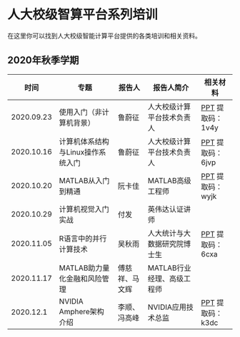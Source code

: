 # 人大校级智算平台系列培训

在这里你可以找到人大校级智能计算平台提供的各类培训和相关资料。

## 2020年秋季学期

| 时间       | 专题                              | 报告人 | 报告人简介                   | 相关材料                                                     |
| ---------- | --------------------------------- | ------ | ---------------------------- | ------------------------------------------------------------ |
| 2020.09.23 | 使用入门（非计算机背景）          | 鲁蔚征 | 人大校级计算平台技术负责人   | [PPT](https://pan.baidu.com/s/1WMZXQYAGaSaQrDtQqAIoeQ) 提取码：1v4y |
| 2020.10.16 | 计算机体系结构与Linux操作系统入门 | 鲁蔚征 | 人大校级计算平台技术负责人   | [PPT](https://pan.baidu.com/s/1kgcQ98Utd5LI1kSocR3Hcg) 提取码：6jvp |
| 2020.10.20 | MATLAB从入门到精通                | 阮卡佳 | MATLAB高级工程师             | [PPT](https://pan.baidu.com/s/16iCf3HvYNu3_rZ3cr-pYAQ) 提取码：wyjk |
| 2020.10.29 | 计算机视觉入门实战                | 付发   | 英伟达认证讲师               |                                                              |
| 2020.11.05 | R语言中的并行计算技术             | 吴秋雨 | 人大统计与大数据研究院博士生 | [PPT](https://pan.baidu.com/s/1PDumEefC6MBxtq3PKEWqqA) 提取码：6cxa |
| 2020.11.17 | MATLAB助力量化金融和风险管理       | 傅慈祥、马文辉 | MATLAB行业经理、高级工程师 |  |
| 2020.12.1 |   NVIDIA Amphere架构介绍          | 李顺、冯高峰  | NVIDIA应用技术总监    | [PPT](https://pan.baidu.com/s/1agT342VmqjgFrfv8oum9Eg) 提取码：k3dc |   

